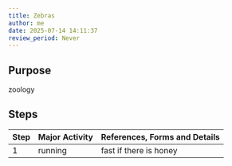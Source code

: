 ```yaml
---
title: Zebras
author: me
date: 2025-07-14 14:11:37
review_period: Never
---
```


## Purpose
zoology

## Steps

| Step | Major Activity | References, Forms and Details |
|------|----------------|-------------------------------|
| 1 | running | fast if there is honey |
